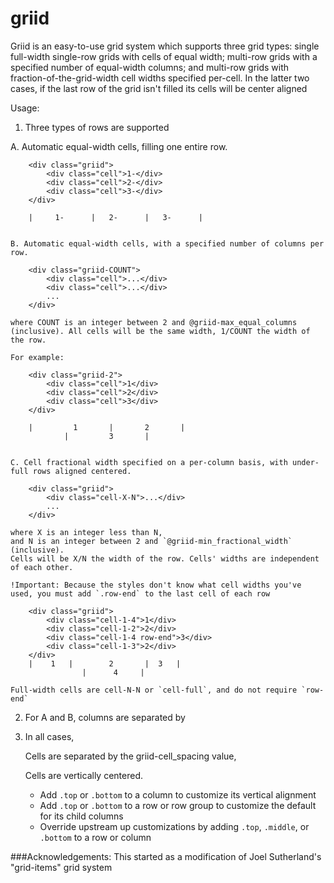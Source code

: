 # griid
Griid is an easy-to-use grid system which supports three grid types: single full-width single-row grids  with cells of equal width; multi-row grids with a specified number of equal-width columns; and multi-row grids with fraction-of-the-grid-width cell widths specified per-cell. In the latter two cases, if the last row of the grid isn't filled its cells will be center aligned

Usage:

1. Three types of rows are supported

  A.	Automatic equal-width cells, filling one entire row.

		<div class="griid">
			<div class="cell">1-</div>
			<div class="cell">2-</div>
			<div class="cell">3-</div>
		</div>
	
		|	  1-	  |	  2-	  |	  3-	  |


	B. Automatic equal-width cells, with a specified number of columns per row.

		<div class="griid-COUNT">
			<div class="cell">...</div>
			<div class="cell">...</div>
			...
		</div>

	where COUNT is an integer between 2 and @griid-max_equal_columns (inclusive). All cells will be the same width, 1/COUNT the width of the row.

	For example:

		<div class="griid-2">
			<div class="cell">1</div>
			<div class="cell">2</div>
			<div class="cell">3</div>
		</div>
	
		|		  1		  |		  2		  |
				|		  3		  |


	C. Cell fractional width specified on a per-column basis, with under-full rows aligned centered.

		<div class="griid">
			<div class="cell-X-N">...</div>
			...
		</div>

	where X is an integer less than N,
	and N is an integer between 2 and `@griid-min_fractional_width` (inclusive).
	Cells will be X/N the width of the row. Cells' widths are independent of each other.

	!Important: Because the styles don't know what cell widths you've used, you must add `.row-end` to the last cell of each row

		<div class="griid">
			<div class="cell-1-4">1</div>
			<div class="cell-1-2">2</div>
			<div class="cell-1-4 row-end">3</div>
			<div class="cell-1-3">2</div>
		</div>
		|	 1	 |		  2		  |	 3	 |
   		            |      4     |

	Full-width cells are cell-N-N or `cell-full`, and do not require `row-end`


2. For A and B, columns are separated by 


3. In all cases,
	
	Cells are separated by the griid-cell_spacing value,
	
	Cells are vertically centered.
	- Add `.top` or `.bottom` to a column to customize its vertical alignment
	- Add `.top` or `.bottom` to a row or row group to customize the default for its child columns
	- Override upstream up customizations by adding `.top`, `.middle`, or `.bottom` to a row or column



###Acknowledgements:
This started as a modification of Joel Sutherland's "grid-items" grid system